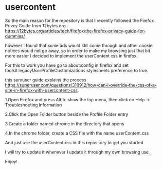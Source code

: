 # usercontent

So the main reason for the repository is that I recently followed the Firefox Privcy Guide from 12bytes.org -
https://12bytes.org/articles/tech/firefox/the-firefox-privacy-guide-for-dummies/

however I found that some ads would still come through and other cookie notices would not go away, so in order to make my browsing just that bit more easier I decided to implement the userContent css in firefox.

For this to work you have go to about:config in firefox and set
toolkit.legacyUserProfileCustomizations.stylesheets
preference to true.

this sureuser guide explains the process
https://superuser.com/questions/318912/how-can-i-override-the-css-of-a-site-in-firefox-with-usercontent-css.

1.Open Firefox and press Alt to show the top menu, then click on Help → Troubleshooting Information

2.Click the Open Folder button beside the Profile Folder entry

3.Create a folder named chrome in the directory that opens

4.In the chrome folder, create a CSS file with the name userContent.css


And just use the userContent.css in this repository to get you started.

I will try to update it whenever I update it through my own browsing use.

Enjoy! 

